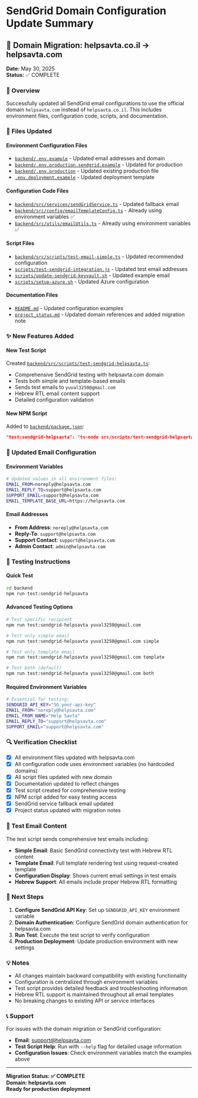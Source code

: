 # SendGrid Domain Configuration Update Summary

## 📧 Domain Migration: helpsavta.co.il → helpsavta.com

**Date:** May 30, 2025  
**Status:** ✅ COMPLETE  

### 🎯 Overview
Successfully updated all SendGrid email configurations to use the official domain `helpsavta.com` instead of `helpsavta.co.il`. This includes environment files, configuration code, scripts, and documentation.

### 📝 Files Updated

#### Environment Configuration Files
- [`backend/.env.example`](backend/.env.example) - Updated email addresses and domain
- [`backend/.env.production.sendgrid.example`](backend/.env.production.sendgrid.example) - Updated for production
- [`backend/.env.production`](backend/.env.production) - Updated existing production file
- [`.env.deployment.example`](.env.deployment.example) - Updated deployment template

#### Configuration Code Files
- [`backend/src/services/sendGridService.ts`](backend/src/services/sendGridService.ts) - Updated fallback email
- [`backend/src/config/emailTemplateConfig.ts`](backend/src/config/emailTemplateConfig.ts) - Already using environment variables ✅
- [`backend/src/utils/emailUtils.ts`](backend/src/utils/emailUtils.ts) - Already using environment variables ✅

#### Script Files
- [`backend/src/scripts/test-email-simple.ts`](backend/src/scripts/test-email-simple.ts) - Updated recommended configuration
- [`scripts/test-sendgrid-integration.js`](scripts/test-sendgrid-integration.js) - Updated test email addresses
- [`scripts/update-sendgrid-keyvault.sh`](scripts/update-sendgrid-keyvault.sh) - Updated example email
- [`scripts/setup-azure.sh`](scripts/setup-azure.sh) - Updated Azure configuration

#### Documentation Files
- [`README.md`](README.md) - Updated configuration examples
- [`project_status.md`](project_status.md) - Updated domain references and added migration note

### ✨ New Features Added

#### New Test Script
Created [`backend/src/scripts/test-sendgrid-helpsavta.ts`](backend/src/scripts/test-sendgrid-helpsavta.ts):
- Comprehensive SendGrid testing with helpsavta.com domain
- Tests both simple and template-based emails
- Sends test emails to `yuval3250@gmail.com`
- Hebrew RTL email content support
- Detailed configuration validation

#### New NPM Script
Added to [`backend/package.json`](backend/package.json):
```json
"test:sendgrid-helpsavta": "ts-node src/scripts/test-sendgrid-helpsavta.ts"
```

### 🔧 Updated Email Configuration

#### Environment Variables
```bash
# Updated values in all environment files:
EMAIL_FROM=noreply@helpsavta.com
EMAIL_REPLY_TO=support@helpsavta.com
SUPPORT_EMAIL=support@helpsavta.com
EMAIL_TEMPLATE_BASE_URL=https://helpsavta.com
```

#### Email Addresses
- **From Address**: `noreply@helpsavta.com`
- **Reply-To**: `support@helpsavta.com`  
- **Support Contact**: `support@helpsavta.com`
- **Admin Contact**: `admin@helpsavta.com`

### 🧪 Testing Instructions

#### Quick Test
```bash
cd backend
npm run test:sendgrid-helpsavta
```

#### Advanced Testing Options
```bash
# Test specific recipient
npm run test:sendgrid-helpsavta yuval3250@gmail.com

# Test only simple email
npm run test:sendgrid-helpsavta yuval3250@gmail.com simple

# Test only template email
npm run test:sendgrid-helpsavta yuval3250@gmail.com template

# Test both (default)
npm run test:sendgrid-helpsavta yuval3250@gmail.com both
```

#### Required Environment Variables
```bash
# Essential for testing:
SENDGRID_API_KEY="SG.your-api-key"
EMAIL_FROM="noreply@helpsavta.com"
EMAIL_FROM_NAME="Help Savta"
EMAIL_REPLY_TO="support@helpsavta.com"
SUPPORT_EMAIL="support@helpsavta.com"
```

### 🔍 Verification Checklist

- [x] All environment files updated with helpsavta.com
- [x] All configuration code uses environment variables (no hardcoded domains)
- [x] All script files updated with new domain
- [x] Documentation updated to reflect changes
- [x] Test script created for comprehensive testing
- [x] NPM script added for easy testing access
- [x] SendGrid service fallback email updated
- [x] Project status updated with migration notes

### 📧 Test Email Content

The test script sends comprehensive test emails including:
- **Simple Email**: Basic SendGrid connectivity test with Hebrew RTL content
- **Template Email**: Full template rendering test using request-created template
- **Configuration Display**: Shows current email settings in test emails
- **Hebrew Support**: All emails include proper Hebrew RTL formatting

### 🚀 Next Steps

1. **Configure SendGrid API Key**: Set up `SENDGRID_API_KEY` environment variable
2. **Domain Authentication**: Configure SendGrid domain authentication for helpsavta.com
3. **Run Test**: Execute the test script to verify configuration
4. **Production Deployment**: Update production environment with new settings

### 💡 Notes

- All changes maintain backward compatibility with existing functionality
- Configuration is centralized through environment variables
- Test script provides detailed feedback and troubleshooting information
- Hebrew RTL support is maintained throughout all email templates
- No breaking changes to existing API or service interfaces

### 📞 Support

For issues with the domain migration or SendGrid configuration:
- **Email**: support@helpsavta.com
- **Test Script Help**: Run with `--help` flag for detailed usage information
- **Configuration Issues**: Check environment variables match the examples above

---

**Migration Status: ✅ COMPLETE**  
**Domain: helpsavta.com**  
**Ready for production deployment**